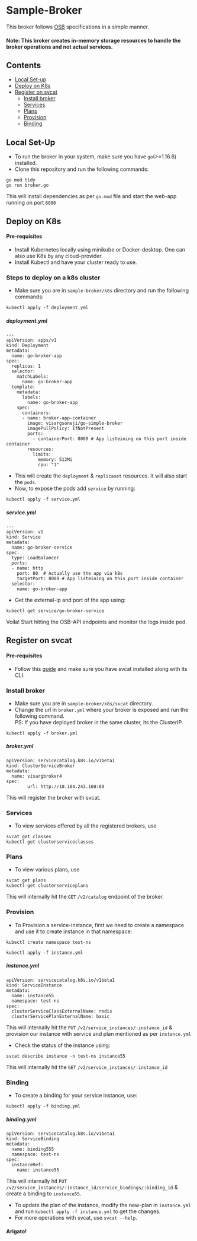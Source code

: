 # Sample-Broker
This broker follows [OSB](https://github.com/openservicebrokerapi/servicebroker/blob/v2.16/spec.md) specifications in a simple manner. 
#### Note: This broker creates in-memory storage resources to handle the broker operations and not actual services.

## Contents
- [Local Set-up](#local-set-up)
- [Deploy on K8s](#deploy-on-k8s)
- [Register on svcat](#register-on-svcat)
  - [Install broker](#install-broker)
  - [Services](#services)
  - [Plans](#plans)
  - [Provision](#provision)
  - [Binding](#binding)
 
## Local Set-Up
- To run the broker in your system, make sure you have `go`(>=1.16.6) installed.
- Clone this repository and run the following commands:
```
go mod tidy
go run broker.go
```
This will install dependencies as per `go.mod` file and start the web-app running on port `8080`

## Deploy on K8s 
#### Pre-requisites
- Install Kubernetes locally using minikube or Docker-desktop. One can also use K8s by any cloud-provider.
- Install Kubectl and have your cluster ready to use.

### Steps to deploy on a k8s cluster
- Make sure you are in `sample-broker/k8s` directory and run the following commands:
```
kubectl apply -f deployment.yml
```
##### deployment.yml
```
---
apiVersion: apps/v1
kind: Deployment
metadata:
  name: go-broker-app
spec:
  replicas: 1
  selector:
    matchLabels:
      name: go-broker-app
  template:
    metadata:
      labels:
        name: go-broker-app
    spec:
      containers:
      - name: broker-app-container
        image: visargsoneji/go-simple-broker
        imagePullPolicy: IfNotPresent
        ports:
          - containerPort: 8080 # App listeining on this port inside container
        resources:
          limits:
            memory: 512Mi
            cpu: "1"
```
- This will create the `deployment` & `replicaset` resources. It will also start the `pods`.
- Now, to expose the pods add `service` by running:
```
kubectl apply -f service.yml
```
##### service.yml
```
---
apiVersion: v1
kind: Service
metadata:
  name: go-broker-service
spec:
  type: LoadBalancer
  ports:
  - name: http
    port: 80  # Actually use the app via k8s
    targetPort: 8080 # App listeining on this port inside container 
  selector:
    name: go-broker-app
```
- Get the external-ip and port of the app using:
``` 
kubectl get service/go-broker-service
```
Voila! Start hitting the OSB-API endpoints and monitor the logs inside pod.

## Register on svcat
#### Pre-requisites
- Follow this [guide](https://svc-cat.io/docs/install/) and make sure you have svcat installed along with its CLI.

### Install broker
- Make sure you are in `sample-broker/k8s/svcat` directory.
- Change the url in `broker.yml` where your broker is exposed and run the following command.<br>
PS: If you have deployed broker in the same cluster, its the ClusterIP.
```
kubectl apply -f broker.yml
```
##### broker.yml
```
apiVersion: servicecatalog.k8s.io/v1beta1
kind: ClusterServiceBroker
metadata:
  name: visargbroker4
spec:
        url: http://10.104.243.160:80
```
This will register the broker with svcat.
### Services
- To view services offered by all the registered brokers, use
```
svcat get classes
kubectl get clusterserviceclasses
```
### Plans
- To view various plans, use
```
svcat get plans
kubectl get clusterserviceplans
```
This will internally hit the `GET` `/v2/catalog` endpoint of the broker.
### Provision
- To Provision a service-instance, first we need to create a namespace and use it to create instance in that namespace:
```
kubectl create namespace test-ns
```
```
kubectl apply -f instance.yml
```
##### instance.yml
```
apiVersion: servicecatalog.k8s.io/v1beta1
kind: ServiceInstance
metadata:
  name: instance55
  namespace: test-ns
spec:
  clusterServiceClassExternalName: redis
  clusterServicePlanExternalName: basic
```
This will internally hit the `PUT` `/v2/service_instances/:instance_id` & provision our instance with service and plan mentioned as per `instance.yml` 
- Check the status of the instance using:
```
svcat describe instance -n test-ns instance55
```
This will internally hit the `GET` `/v2/service_instances/:instance_id` 
### Binding
- To create a binding for your service instance, use:
```
kubectl apply -f binding.yml
```
##### binding.yml
```
apiVersion: servicecatalog.k8s.io/v1beta1
kind: ServiceBinding
metadata:
  name: binding555
  namespace: test-ns
spec:
  instanceRef:
    name: instance55
```
This will internally hit `PUT` `/v2/service_instances/:instance_id/service_bindings/:binding_id` & create a binding to `instance55`.
- To update the plan of the instance, modify the new-plan in `instance.yml` and run `kubectl apply -f instance.yml` to get the changes.
- For more operations with svcat, use `svcat --help`.

#### Arigato!
